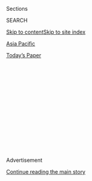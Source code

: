 <div id="app">

<div>

<div>

<div>

<div class="NYTAppHideMasthead css-1q2w90k e1suatyy0">

<div class="section css-ui9rw0 e1suatyy2">

<div class="css-eph4ug er09x8g0">

<div class="css-6n7j50">

</div>

<span class="css-1dv1kvn">Sections</span>

<div class="css-10488qs">

<span class="css-1dv1kvn">SEARCH</span>

</div>

[Skip to content](#site-content)[Skip to site index](#site-index)

</div>

<div id="masthead-section-label" class="css-1wr3we4 eaxe0e00">

[Asia
Pacific](https://www.nytimes.com/section/world/asia)

</div>

<div class="css-10698na e1huz5gh0">

</div>

</div>

<div id="masthead-bar-one" class="section hasLinks css-15hmgas e1csuq9d3">

<div class="css-uqyvli e1csuq9d0">

</div>

<div class="css-1uqjmks e1csuq9d1">

</div>

<div class="css-9e9ivx">

[](https://myaccount.nytimes.com/auth/login?response_type=cookie&client_id=vi)

</div>

<div class="css-1bvtpon e1csuq9d2">

[Today’s
Paper](https://www.nytimes.com/section/todayspaper)

</div>

</div>

</div>

</div>

<div data-aria-hidden="false">

<div id="site-content" data-role="main">

<div>

<div class="css-1aor85t" style="opacity:0.000000001;z-index:-1;visibility:hidden">

<div class="css-1hqnpie">

<div class="css-epjblv">

<span class="css-17xtcya">[Asia
Pacific](/section/world/asia)</span><span class="css-x15j1o">|</span><span class="css-fwqvlz">Court
Acquits Journalist Accused of Defaming South Korean
President</span>

</div>

<div class="css-k008qs">

<div class="css-1iwv8en">

<span class="css-18z7m18"></span>

<div>

</div>

</div>

<span class="css-1n6z4y">https://nyti.ms/229PdDy</span>

<div class="css-1705lsu">

<div class="css-4xjgmj">

<div class="css-4skfbu" data-role="toolbar" data-aria-label="Social Media Share buttons, Save button, and Comments Panel with current comment count" data-testid="share-tools">

  - 
  - 
  - 
  - 
    
    <div class="css-6n7j50">
    
    </div>

  - 

</div>

</div>

</div>

</div>

</div>

</div>

<div class="css-13pd83m">

</div>

<div id="top-wrapper" class="css-1sy8kpn">

<div id="top-slug" class="css-l9onyx">

Advertisement

</div>

[Continue reading the main
story](#after-top)

<div class="ad top-wrapper" style="text-align:center;height:100%;display:block;min-height:250px">

<div id="top" class="place-ad" data-position="top" data-size-key="top">

</div>

</div>

<div id="after-top">

</div>

</div>

<div id="sponsor-wrapper" class="css-1hyfx7x">

<div id="sponsor-slug" class="css-19vbshk">

Supported by

</div>

[Continue reading the main
story](#after-sponsor)

<div id="sponsor" class="ad sponsor-wrapper" style="text-align:center;height:100%;display:block">

</div>

<div id="after-sponsor">

</div>

</div>

<div class="css-1vkm6nb ehdk2mb0">

# Court Acquits Journalist Accused of Defaming South Korean President

</div>

<div class="css-79elbk" data-testid="photoviewer-wrapper">

<div class="css-z3e15g" data-testid="photoviewer-wrapper-hidden">

</div>

<div class="css-1a48zt4 ehw59r15" data-testid="photoviewer-children">

![<span class="css-16f3y1r e13ogyst0" data-aria-hidden="true">Tatsuya
Kato, a former Seoul bureau chief of Japan's Sankei newspaper, center,
at the Central District Court in Seoul, South Korea, on
Thursday.</span><span class="css-cnj6d5 e1z0qqy90" itemprop="copyrightHolder"><span class="css-1ly73wi e1tej78p0">Credit...</span><span><span>Kim
Hong-Ji/Reuters</span></span></span>](https://static01.nyt.com/images/2015/12/18/world/18Southkorea-web/18Southkorea-web-articleLarge.jpg?quality=75&auto=webp&disable=upscale)

</div>

</div>

<div class="css-xt80pu e12qa4dv0">

<div class="css-18e8msd">

<div class="css-vp77d3 epjyd6m0">

<div class="css-1baulvz">

By [<span class="css-1baulvz last-byline" itemprop="name">Choe
Sang-Hun</span>](http://www.nytimes.com/by/choe-sang-hun)

</div>

</div>

  - Dec. 17,
    2015

  - 
    
    <div class="css-4xjgmj">
    
    <div class="css-d8bdto" data-role="toolbar" data-aria-label="Social Media Share buttons, Save button, and Comments Panel with current comment count" data-testid="share-tools">
    
      - 
      - 
      - 
      - 
        
        <div class="css-6n7j50">
        
        </div>
    
      - 
    
    </div>
    
    </div>

</div>

</div>

<div class="section meteredContent css-1r7ky0e" name="articleBody" itemprop="articleBody">

<div class="css-1fanzo5 StoryBodyCompanionColumn">

<div class="css-53u6y8">

SEOUL, South Korea — A Seoul court found a Japanese reporter not guilty
on Thursday of defaming President Park Geun-hye of South Korea, whose
government has been accused of using legal channels to try to silence
news reports unfavorable to her administration.

[Tatsuya
Kato](http://www.nytimes.com/2014/10/10/world/asia/japan-protests-an-indictment-of-a-journalist-.html "Times article."),
a former Seoul bureau chief of Japan’s right-wing Sankei Shimbun
newspaper, was on trial on the criminal charge of defaming Ms. Park with
an online article published in August 2014 in which he cited what he
called financial industry rumors that Ms. Park may have been having a
romantic encounter with a former aide as a ferry with hundreds of
passengers was sinking off southwestern South Korea.

More than 300 people, most of them teenagers, were killed in the ferry
disaster in April 2014, and the high death toll was partly attributed to
her government’s failure to quickly begin an efficient rescue operation.
One question raised in the domestic news media at the time was whether
Ms. Park was absent from her duties for seven hours on the day of the
sinking.

“This is a natural verdict, and I have no other particular feeling,” Mr.
Kato said in a news conference after his acquittal.

</div>

</div>

<div class="css-1fanzo5 StoryBodyCompanionColumn">

<div class="css-53u6y8">

He said that he suspected his indictment was politically motivated and
that it was a “questionable” practice to “indict a reporter over his
article about a most public figure like the president just because they
didn’t like it.”

Both Ms. Park’s office and the former aide, Chung Yoon-hoi, have
vehemently denied the rumors cited in Mr. Kato’s report. They called the
report maliciously defamatory because they said the reporter made little
effort to verify the rumors — an argument shared by prosecutors when
they indicted him in October 2014.

On Thursday, the Seoul Central District Court delivered its acquittal in
a long-awaited ruling. “The article by the accused contained things
inappropriate, but given that it was written with the public interest in
mind, it falls within the area where the freedom of the press should be
protected in a democratic society,” Judge Lee Dong-geun said.

Prosecutors have a week to appeal.

Ms. Park’s office did not immediately comment on the ruling. The
acquittal came hours after the Foreign Ministry of South Korea revealed
that it had asked the Justice Ministry to consider Japan’s appeal for
leniency for Mr. Kato.

Mr. Kato’s legal trouble began last year when conservative South Korean
civic groups, including anti-Japanese nationalist activists, sued him.
His subsequent indictment came as a string of criminal investigations
and lawsuits under Ms. Park led rights groups to criticize the way her
government dealt with its detractors and to question how much freedom of
expression was tolerated.

</div>

</div>

<div class="css-1fanzo5 StoryBodyCompanionColumn">

<div class="css-53u6y8">

In a report on South Korea in November, the United Nations Human Rights
Committee voiced concern about “the increasing use of criminal
defamation laws to prosecute persons who criticize government action and
obstruct business interests, and of the harsh sentences, including
lengthy prison sentences, attached to such legal provisions.”

South Korea should “promote a culture of tolerance regarding criticism,
which is essential for a functioning democracy,” the report said.

Phil Robertson, a deputy director for Asia at Human Rights Watch, said
that criminal defamation laws like South Korea’s “have a chilling effect
on freedom of expression, and work against the public interest by
gagging critics and whistle-blowers and stifling a free press.”

“We firmly believe that journalists should not be criminalized for just
doing their jobs,” he said, commenting on Mr. Kato’s case.

Throughout the trial, Mr. Kato and his lawyers pleaded innocence, saying
that his article served the public’s interest by asking what the
president was doing during one of the country’s biggest disasters in
years. Prosecutors had requested an 18-month prison term for Mr. Kato,
contending that the article was both false and defamatory.

South Korea promotes itself as one of Asia’s most vibrant democracies, a
far cry from the dictatorship it once was under military-backed
strongmen, including Ms. Park’s father, President Park Chung-hee. Its
news outlets reflect a wide spectrum of political views, and its social
media can be critical of Ms. Park.

South Koreans turn vociferous over any sign of repression of the freedom
of speech.

But many South Koreans did not sympathize with Mr. Kato. His newspaper,
the Sankei, is reviled here for carrying articles that residents say
belittle their country and help bolster kenkan, or “hate Korea,”
sentiment in Japan. The Sankei serves as a popular channel for
conservative politicians in Japan who contend that Korean women
recruited to serve as sex slaves for Japanese soldiers during World War
II were prostitutes.

Japan repeatedly protested Mr. Kato’s indictment, as his case became the
latest spat to divide South Korea and Japan, whose relations have long
been strained over historical and territorial disputes arising from
Japan’s 35-year colonial rule of Korea until its defeat in World War II.

</div>

</div>

</div>

<div>

</div>

<div>

</div>

<div>

</div>

<div>

<div id="bottom-wrapper" class="css-1ede5it">

<div id="bottom-slug" class="css-l9onyx">

Advertisement

</div>

[Continue reading the main
story](#after-bottom)

<div id="bottom" class="ad bottom-wrapper" style="text-align:center;height:100%;display:block;min-height:90px">

</div>

<div id="after-bottom">

</div>

</div>

</div>

</div>

</div>

## Site Index

<div>

</div>

## Site Information Navigation

  - [© <span>2020</span> <span>The New York Times
    Company</span>](https://help.nytimes.com/hc/en-us/articles/115014792127-Copyright-notice)

<!-- end list -->

  - [NYTCo](https://www.nytco.com/)
  - [Contact
    Us](https://help.nytimes.com/hc/en-us/articles/115015385887-Contact-Us)
  - [Work with us](https://www.nytco.com/careers/)
  - [Advertise](https://nytmediakit.com/)
  - [T Brand Studio](http://www.tbrandstudio.com/)
  - [Your Ad
    Choices](https://www.nytimes.com/privacy/cookie-policy#how-do-i-manage-trackers)
  - [Privacy](https://www.nytimes.com/privacy)
  - [Terms of
    Service](https://help.nytimes.com/hc/en-us/articles/115014893428-Terms-of-service)
  - [Terms of
    Sale](https://help.nytimes.com/hc/en-us/articles/115014893968-Terms-of-sale)
  - [Site
    Map](https://spiderbites.nytimes.com)
  - [Help](https://help.nytimes.com/hc/en-us)
  - [Subscriptions](https://www.nytimes.com/subscription?campaignId=37WXW)

</div>

</div>

</div>

</div>
